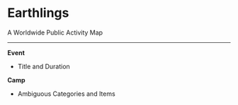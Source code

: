 Earthlings
==========

A Worldwide Public Activity Map

--------

**Event**  

* Title and Duration

**Camp**  

* Ambiguous Categories and Items

